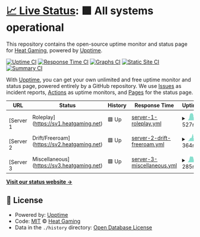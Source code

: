 # [📈 Live Status](https://stats.heatgaming.net): <!--live status--> **🟩 All systems operational**

This repository contains the open-source uptime monitor and status page for [Heat Gaming](https://stats.heatgaming.net), powered by [Upptime](https://github.com/upptime/upptime).

[![Uptime CI](https://github.com/Heat-Gaming/stats/workflows/Uptime%20CI/badge.svg)](https://github.com/Heat-Gaming/stats/actions?query=workflow%3A%22Uptime+CI%22)
[![Response Time CI](https://github.com/Heat-Gaming/stats/workflows/Response%20Time%20CI/badge.svg)](https://github.com/Heat-Gaming/stats/actions?query=workflow%3A%22Response+Time+CI%22)
[![Graphs CI](https://github.com/Heat-Gaming/stats/workflows/Graphs%20CI/badge.svg)](https://github.com/Heat-Gaming/stats/actions?query=workflow%3A%22Graphs+CI%22)
[![Static Site CI](https://github.com/Heat-Gaming/stats/workflows/Static%20Site%20CI/badge.svg)](https://github.com/Heat-Gaming/stats/actions?query=workflow%3A%22Static+Site+CI%22)
[![Summary CI](https://github.com/Heat-Gaming/stats/workflows/Summary%20CI/badge.svg)](https://github.com/Heat-Gaming/stats/actions?query=workflow%3A%22Summary+CI%22)

With [Upptime](https://upptime.js.org), you can get your own unlimited and free uptime monitor and status page, powered entirely by a GitHub repository. We use [Issues](https://github.com/Heat-Gaming/stats/issues) as incident reports, [Actions](https://github.com/Heat-Gaming/stats/actions) as uptime monitors, and [Pages](https://stats.heatgaming.net) for the status page.

<!--start: status pages-->
<!-- This summary is generated by Upptime (https://github.com/upptime/upptime) -->
<!-- Do not edit this manually, your changes will be overwritten -->
<!-- prettier-ignore -->
| URL | Status | History | Response Time | Uptime |
| --- | ------ | ------- | ------------- | ------ |
| <img alt="" src="https://cdn.heatgaming.net/icons/snails/sv1.ico" height="13"> [Server 1 | Roleplay](https://sv1.heatgaming.net) | 🟩 Up | [server-1-roleplay.yml](https://github.com/Heat-Gaming/stats/commits/HEAD/history/server-1-roleplay.yml) | <details><summary><img alt="Response time graph" src="./graphs/server-1-roleplay/response-time-week.png" height="20"> 527ms</summary><br><a href="https://stats.heatgaming.net/history/server-1-roleplay"><img alt="Response time 746" src="https://img.shields.io/endpoint?url=https%3A%2F%2Fraw.githubusercontent.com%2FHeat-Gaming%2Fstats%2FHEAD%2Fapi%2Fserver-1-roleplay%2Fresponse-time.json"></a><br><a href="https://stats.heatgaming.net/history/server-1-roleplay"><img alt="24-hour response time 172" src="https://img.shields.io/endpoint?url=https%3A%2F%2Fraw.githubusercontent.com%2FHeat-Gaming%2Fstats%2FHEAD%2Fapi%2Fserver-1-roleplay%2Fresponse-time-day.json"></a><br><a href="https://stats.heatgaming.net/history/server-1-roleplay"><img alt="7-day response time 527" src="https://img.shields.io/endpoint?url=https%3A%2F%2Fraw.githubusercontent.com%2FHeat-Gaming%2Fstats%2FHEAD%2Fapi%2Fserver-1-roleplay%2Fresponse-time-week.json"></a><br><a href="https://stats.heatgaming.net/history/server-1-roleplay"><img alt="30-day response time 678" src="https://img.shields.io/endpoint?url=https%3A%2F%2Fraw.githubusercontent.com%2FHeat-Gaming%2Fstats%2FHEAD%2Fapi%2Fserver-1-roleplay%2Fresponse-time-month.json"></a><br><a href="https://stats.heatgaming.net/history/server-1-roleplay"><img alt="1-year response time 746" src="https://img.shields.io/endpoint?url=https%3A%2F%2Fraw.githubusercontent.com%2FHeat-Gaming%2Fstats%2FHEAD%2Fapi%2Fserver-1-roleplay%2Fresponse-time-year.json"></a></details> | <details><summary><a href="https://stats.heatgaming.net/history/server-1-roleplay">99.95%</a></summary><a href="https://stats.heatgaming.net/history/server-1-roleplay"><img alt="All-time uptime 99.79%" src="https://img.shields.io/endpoint?url=https%3A%2F%2Fraw.githubusercontent.com%2FHeat-Gaming%2Fstats%2FHEAD%2Fapi%2Fserver-1-roleplay%2Fuptime.json"></a><br><a href="https://stats.heatgaming.net/history/server-1-roleplay"><img alt="24-hour uptime 100.00%" src="https://img.shields.io/endpoint?url=https%3A%2F%2Fraw.githubusercontent.com%2FHeat-Gaming%2Fstats%2FHEAD%2Fapi%2Fserver-1-roleplay%2Fuptime-day.json"></a><br><a href="https://stats.heatgaming.net/history/server-1-roleplay"><img alt="7-day uptime 99.95%" src="https://img.shields.io/endpoint?url=https%3A%2F%2Fraw.githubusercontent.com%2FHeat-Gaming%2Fstats%2FHEAD%2Fapi%2Fserver-1-roleplay%2Fuptime-week.json"></a><br><a href="https://stats.heatgaming.net/history/server-1-roleplay"><img alt="30-day uptime 99.94%" src="https://img.shields.io/endpoint?url=https%3A%2F%2Fraw.githubusercontent.com%2FHeat-Gaming%2Fstats%2FHEAD%2Fapi%2Fserver-1-roleplay%2Fuptime-month.json"></a><br><a href="https://stats.heatgaming.net/history/server-1-roleplay"><img alt="1-year uptime 99.79%" src="https://img.shields.io/endpoint?url=https%3A%2F%2Fraw.githubusercontent.com%2FHeat-Gaming%2Fstats%2FHEAD%2Fapi%2Fserver-1-roleplay%2Fuptime-year.json"></a></details>
| <img alt="" src="https://cdn.heatgaming.net/icons/snails/sv2.ico" height="13"> [Server 2 | Drift/Freeroam](https://sv2.heatgaming.net) | 🟩 Up | [server-2-drift-freeroam.yml](https://github.com/Heat-Gaming/stats/commits/HEAD/history/server-2-drift-freeroam.yml) | <details><summary><img alt="Response time graph" src="./graphs/server-2-drift-freeroam/response-time-week.png" height="20"> 364ms</summary><br><a href="https://stats.heatgaming.net/history/server-2-drift-freeroam"><img alt="Response time 385" src="https://img.shields.io/endpoint?url=https%3A%2F%2Fraw.githubusercontent.com%2FHeat-Gaming%2Fstats%2FHEAD%2Fapi%2Fserver-2-drift-freeroam%2Fresponse-time.json"></a><br><a href="https://stats.heatgaming.net/history/server-2-drift-freeroam"><img alt="24-hour response time 114" src="https://img.shields.io/endpoint?url=https%3A%2F%2Fraw.githubusercontent.com%2FHeat-Gaming%2Fstats%2FHEAD%2Fapi%2Fserver-2-drift-freeroam%2Fresponse-time-day.json"></a><br><a href="https://stats.heatgaming.net/history/server-2-drift-freeroam"><img alt="7-day response time 364" src="https://img.shields.io/endpoint?url=https%3A%2F%2Fraw.githubusercontent.com%2FHeat-Gaming%2Fstats%2FHEAD%2Fapi%2Fserver-2-drift-freeroam%2Fresponse-time-week.json"></a><br><a href="https://stats.heatgaming.net/history/server-2-drift-freeroam"><img alt="30-day response time 381" src="https://img.shields.io/endpoint?url=https%3A%2F%2Fraw.githubusercontent.com%2FHeat-Gaming%2Fstats%2FHEAD%2Fapi%2Fserver-2-drift-freeroam%2Fresponse-time-month.json"></a><br><a href="https://stats.heatgaming.net/history/server-2-drift-freeroam"><img alt="1-year response time 385" src="https://img.shields.io/endpoint?url=https%3A%2F%2Fraw.githubusercontent.com%2FHeat-Gaming%2Fstats%2FHEAD%2Fapi%2Fserver-2-drift-freeroam%2Fresponse-time-year.json"></a></details> | <details><summary><a href="https://stats.heatgaming.net/history/server-2-drift-freeroam">99.96%</a></summary><a href="https://stats.heatgaming.net/history/server-2-drift-freeroam"><img alt="All-time uptime 99.80%" src="https://img.shields.io/endpoint?url=https%3A%2F%2Fraw.githubusercontent.com%2FHeat-Gaming%2Fstats%2FHEAD%2Fapi%2Fserver-2-drift-freeroam%2Fuptime.json"></a><br><a href="https://stats.heatgaming.net/history/server-2-drift-freeroam"><img alt="24-hour uptime 100.00%" src="https://img.shields.io/endpoint?url=https%3A%2F%2Fraw.githubusercontent.com%2FHeat-Gaming%2Fstats%2FHEAD%2Fapi%2Fserver-2-drift-freeroam%2Fuptime-day.json"></a><br><a href="https://stats.heatgaming.net/history/server-2-drift-freeroam"><img alt="7-day uptime 99.96%" src="https://img.shields.io/endpoint?url=https%3A%2F%2Fraw.githubusercontent.com%2FHeat-Gaming%2Fstats%2FHEAD%2Fapi%2Fserver-2-drift-freeroam%2Fuptime-week.json"></a><br><a href="https://stats.heatgaming.net/history/server-2-drift-freeroam"><img alt="30-day uptime 99.98%" src="https://img.shields.io/endpoint?url=https%3A%2F%2Fraw.githubusercontent.com%2FHeat-Gaming%2Fstats%2FHEAD%2Fapi%2Fserver-2-drift-freeroam%2Fuptime-month.json"></a><br><a href="https://stats.heatgaming.net/history/server-2-drift-freeroam"><img alt="1-year uptime 99.80%" src="https://img.shields.io/endpoint?url=https%3A%2F%2Fraw.githubusercontent.com%2FHeat-Gaming%2Fstats%2FHEAD%2Fapi%2Fserver-2-drift-freeroam%2Fuptime-year.json"></a></details>
| <img alt="" src="https://cdn.heatgaming.net/icons/snails/sv3.ico" height="13"> [Server 3 | Miscellaneous](https://sv3.heatgaming.net) | 🟩 Up | [server-3-miscellaneous.yml](https://github.com/Heat-Gaming/stats/commits/HEAD/history/server-3-miscellaneous.yml) | <details><summary><img alt="Response time graph" src="./graphs/server-3-miscellaneous/response-time-week.png" height="20"> 285ms</summary><br><a href="https://stats.heatgaming.net/history/server-3-miscellaneous"><img alt="Response time 313" src="https://img.shields.io/endpoint?url=https%3A%2F%2Fraw.githubusercontent.com%2FHeat-Gaming%2Fstats%2FHEAD%2Fapi%2Fserver-3-miscellaneous%2Fresponse-time.json"></a><br><a href="https://stats.heatgaming.net/history/server-3-miscellaneous"><img alt="24-hour response time 116" src="https://img.shields.io/endpoint?url=https%3A%2F%2Fraw.githubusercontent.com%2FHeat-Gaming%2Fstats%2FHEAD%2Fapi%2Fserver-3-miscellaneous%2Fresponse-time-day.json"></a><br><a href="https://stats.heatgaming.net/history/server-3-miscellaneous"><img alt="7-day response time 285" src="https://img.shields.io/endpoint?url=https%3A%2F%2Fraw.githubusercontent.com%2FHeat-Gaming%2Fstats%2FHEAD%2Fapi%2Fserver-3-miscellaneous%2Fresponse-time-week.json"></a><br><a href="https://stats.heatgaming.net/history/server-3-miscellaneous"><img alt="30-day response time 282" src="https://img.shields.io/endpoint?url=https%3A%2F%2Fraw.githubusercontent.com%2FHeat-Gaming%2Fstats%2FHEAD%2Fapi%2Fserver-3-miscellaneous%2Fresponse-time-month.json"></a><br><a href="https://stats.heatgaming.net/history/server-3-miscellaneous"><img alt="1-year response time 313" src="https://img.shields.io/endpoint?url=https%3A%2F%2Fraw.githubusercontent.com%2FHeat-Gaming%2Fstats%2FHEAD%2Fapi%2Fserver-3-miscellaneous%2Fresponse-time-year.json"></a></details> | <details><summary><a href="https://stats.heatgaming.net/history/server-3-miscellaneous">99.96%</a></summary><a href="https://stats.heatgaming.net/history/server-3-miscellaneous"><img alt="All-time uptime 99.83%" src="https://img.shields.io/endpoint?url=https%3A%2F%2Fraw.githubusercontent.com%2FHeat-Gaming%2Fstats%2FHEAD%2Fapi%2Fserver-3-miscellaneous%2Fuptime.json"></a><br><a href="https://stats.heatgaming.net/history/server-3-miscellaneous"><img alt="24-hour uptime 100.00%" src="https://img.shields.io/endpoint?url=https%3A%2F%2Fraw.githubusercontent.com%2FHeat-Gaming%2Fstats%2FHEAD%2Fapi%2Fserver-3-miscellaneous%2Fuptime-day.json"></a><br><a href="https://stats.heatgaming.net/history/server-3-miscellaneous"><img alt="7-day uptime 99.96%" src="https://img.shields.io/endpoint?url=https%3A%2F%2Fraw.githubusercontent.com%2FHeat-Gaming%2Fstats%2FHEAD%2Fapi%2Fserver-3-miscellaneous%2Fuptime-week.json"></a><br><a href="https://stats.heatgaming.net/history/server-3-miscellaneous"><img alt="30-day uptime 99.98%" src="https://img.shields.io/endpoint?url=https%3A%2F%2Fraw.githubusercontent.com%2FHeat-Gaming%2Fstats%2FHEAD%2Fapi%2Fserver-3-miscellaneous%2Fuptime-month.json"></a><br><a href="https://stats.heatgaming.net/history/server-3-miscellaneous"><img alt="1-year uptime 99.83%" src="https://img.shields.io/endpoint?url=https%3A%2F%2Fraw.githubusercontent.com%2FHeat-Gaming%2Fstats%2FHEAD%2Fapi%2Fserver-3-miscellaneous%2Fuptime-year.json"></a></details>

<!--end: status pages-->

[**Visit our status website →**](https://stats.heatgaming.net)

## 📄 License

- Powered by: [Upptime](https://github.com/upptime/upptime)
- Code: [MIT](./LICENSE) © [Heat Gaming](https://stats.heatgaming.net)
- Data in the `./history` directory: [Open Database License](https://opendatacommons.org/licenses/odbl/1-0/)
